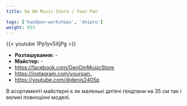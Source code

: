```yaml
---
title: Ge Om Music Store / Your Pan

tags: ['handpan-workshops', 'dnipro']
weight: 933
---
```

{{< youtube 1Pp1yv5XjPg >}}

- **Розташування:** -
- **Майстер:** -
- https://facebook.com/GenOmMusicStore
- https://instagram.com/yourpan_
- https://youtube.com/@denis2405p

В асортименті майстерні є як маленькі дитячі гендпани на 35 см так і великі повноцінні моделі.
